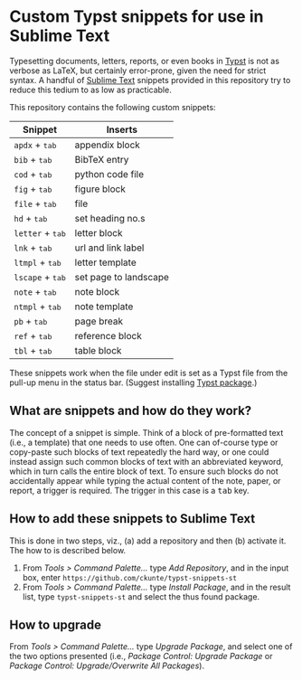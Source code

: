 # Custom Typst snippets for use in Sublime Text

Typesetting documents, letters, reports, or even books in [Typst] is not as verbose as LaTeX, but certainly error-prone, given the need for strict syntax. A handful of [Sublime Text][st] snippets provided in this repository try to reduce this tedium to as low as practicable.

This repository contains the following custom snippets:

| Snippet                   | Inserts                |
| ------------------------- | ---------------------- |
| `apdx` + <kbd>tab</kbd>   | appendix block         |
| `bib` + <kbd>tab</kbd>    | BibTeX entry           |
| `cod` + <kbd>tab</kbd>    | python code file       |
| `fig` + <kbd>tab</kbd>    | figure block           |
| `file` + <kbd>tab</kbd>   | file                   |
| `hd` + <kbd>tab</kbd>     | set heading no.s       |
| `letter` + <kbd>tab</kbd> | letter block           |
| `lnk` + <kbd>tab</kbd>    | url and link label     |
| `ltmpl` + <kbd>tab</kbd>  | letter template        |
| `lscape` + <kbd>tab</kbd> | set page to landscape  |
| `note` + <kbd>tab</kbd>   | note block             |
| `ntmpl` + <kbd>tab</kbd>  | note template          |
| `pb` + <kbd>tab</kbd>     | page break             |
| `ref` + <kbd>tab</kbd>    | reference block        |
| `tbl` + <kbd>tab</kbd>    | table block            |

These snippets work when the file under edit is set as a Typst file from the pull-up menu in the status bar. (Suggest installing [Typst package][tp].)

## What are snippets and how do they work?

The concept of a snippet is simple. Think of a block of pre-formatted text (i.e., a template) that one needs to use often. One can of-course type or copy-paste such blocks of text repeatedly the hard way, or one could instead assign such common blocks of text with an abbreviated keyword, which in turn calls the entire block of text. To ensure such blocks do not accidentally appear while typing the actual content of the note, paper, or report, a trigger is required. The trigger in this case is a <kbd>tab</kbd> key.

## How to add these snippets to Sublime Text

This is done in two steps, viz., (a) add a repository and then (b) activate it. The how to is described below.

1. From _Tools > Command Palette..._ type _Add Repository_, and in the input box, enter `https://github.com/ckunte/typst-snippets-st`
2. From _Tools > Command Palette..._ type _Install Package_, and in the result list, type `typst-snippets-st` and select the thus found package.

## How to upgrade 

From _Tools > Command Palette..._ type _Upgrade Package_, and select one of the two options presented (i.e., _Package Control: Upgrade Package_ or _Package Control: Upgrade/Overwrite All Packages_).

[Typst]: https://typst.app
[st]: https://www.sublimetext.com "Text editing done right."
[tp]: https://packagecontrol.io/packages/Typst